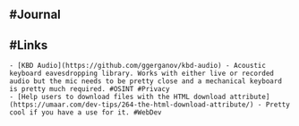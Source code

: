 ## #Journal
## #Links
	- [KBD Audio](https://github.com/ggerganov/kbd-audio) - Acoustic keyboard eavesdropping library. Works with either live or recorded audio but the mic needs to be pretty close and a mechanical keyboard is pretty much required. #OSINT #Privacy
	- [Help users to download files with the HTML download attribute](https://umaar.com/dev-tips/264-the-html-download-attribute/) - Pretty cool if you have a use for it. #WebDev